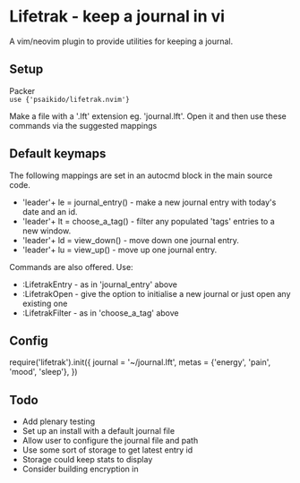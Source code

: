 # Lifetrak - keep a journal in vi

A vim/neovim plugin to provide utilities for keeping a journal.  

## Setup
Packer  
`use {'psaikido/lifetrak.nvim'}`

Make a file with a '.lft' extension eg. 'journal.lft'. 
Open it and then use these commands via the suggested mappings


## Default keymaps
The following mappings are set in an autocmd block in the main source code.

- 'leader'+ le = journal_entry() - make a new journal entry with today's date and an id.  
- 'leader'+ lt = choose_a_tag() - filter any populated 'tags' entries to a new window.
- 'leader'+ ld = view_down() - move down one journal entry.
- 'leader'+ lu = view_up() - move up one journal entry.

Commands are also offered. Use:
- :LifetrakEntry - as in 'journal_entry' above
- :LifetrakOpen - give the option to initialise a new journal or just open any existing one
- :LifetrakFilter - as in 'choose_a_tag' above


## Config
require('lifetrak').init({ 
    journal = '~/journal.lft',
    metas = {'energy', 'pain', 'mood', 'sleep'},
})


## Todo
- Add plenary testing
- Set up an install with a default journal file
- Allow user to configure the journal file and path
- Use some sort of storage to get latest entry id
- Storage could keep stats to display
- Consider building encryption in
